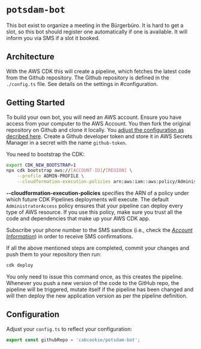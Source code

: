 # `potsdam-bot`

This bot exist to organize a meeting in the Bürgerbüro. It is hard to get a slot, so this bot should register one automatically if one is available. It will inform you via SMS if a slot it booked.

## Architecture

With the AWS CDK this will create a pipeline, which fetches the latest code from the Github repository.
The Github repository is defined in the `./config.ts` file. See details on the settings in #configuration.

## Getting Started

To build your own bot, you will need an AWS account. Ensure you have access from your computer to the AWS Account.
You then fork the original repository on Github and clone it locally.
You [adjust the configuration as decribed here](#configuration).
Create a Github developer token and store it in AWS Secrets Manager in a secret with the name `github-token`.

You need to bootstrap the CDK:

```bash
export CDK_NEW_BOOTSTRAP=1 
npx cdk bootstrap aws://[ACCOUNT-ID]/[REGION] \
    --profile ADMIN-PROFILE \
    --cloudformation-execution-policies arn:aws:iam::aws:policy/AdministratorAccess
```

**--cloudformation-execution-policies** specifies the ARN of a policy under which future CDK Pipelines deployments will execute. The default `AdministratorAccess` policy ensures that your pipeline can deploy every type of AWS resource. If you use this policy, make sure you trust all the code and dependencies that make up your AWS CDK app.

Subscribe your phone number to the SMS sandbox (i.e., check the *[Account Information](https://console.aws.amazon.com/sns/v3/home?%2Fmobile%2Ftext-messaging=&#/mobile/text-messaging)*) in order to receive SMS confirmations.

If all the above mentioned steps are completed, commit your changes and push them to your repository then run:

```bash
cdk deploy
```

You only need to issue this command once, as this creates the pipeline. Whenever you push a new version of the code to the GitHub repo, the pipeline will be triggered, mutate itself if the pipeline has been changed and will then deploy the new application version as per the pipeline definition.

## Configuration

Adjust your `config.ts` to reflect your configuration:

```typescript
export const githubRepo = 'cabcookie/potsdam-bot';
```
